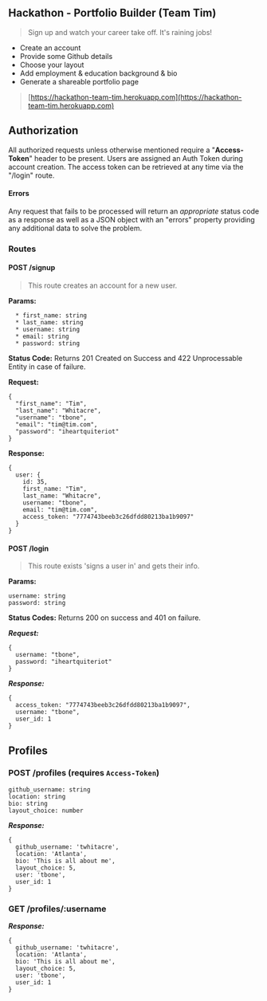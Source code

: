 ## Hackathon - Portfolio Builder (Team Tim)

> Sign up and watch your career take off. It's raining jobs!

- Create an account
- Provide some Github details
- Choose your layout
- Add employment & education background & bio
- Generate a shareable portfolio page

> [https://hackathon-team-tim.herokuapp.com](https://hackathon-team-tim.herokuapp.com)

## Authorization

All authorized requests unless otherwise mentioned require
a "**Access-Token**" header to be present. Users are assigned an
Auth Token during account creation. The access token can be
retrieved at any time via the "/login" route.

#### Errors

Any request that fails to be processed will return an *appropriate*
status code as a response as well as a JSON object with an "errors"
property providing any additional data to solve the problem.

### Routes

#### POST /signup

> This route creates an account for a new user.

**Params:**

```
  * first_name: string
  * last_name: string
  * username: string
  * email: string
  * password: string
```

**Status Code:**
Returns 201 Created on Success and 422 Unprocessable Entity in case of failure.

**Request:**

```
{
  "first_name": "Tim",
  "last_name": "Whitacre",
  "username": "tbone",
  "email": "tim@tim.com",
  "password": "iheartquiteriot"
}
```

**Response:**

```
{
  user: {
    id: 35,
    first_name: "Tim",
    last_name: "Whitacre",
    username: "tbone",
    email: "tim@tim.com",
    access_token: "7774743beeb3c26dfdd80213ba1b9097"
  }
}
```

#### POST /login

> This route exists 'signs a user in' and gets their info.

**Params:**

```
username: string
password: string
```

**Status Codes:**
Returns 200 on success and 401 on failure.

***Request:***

```
{
  username: "tbone",
  password: "iheartquiteriot"
}
```

***Response:***

```
{
  access_token: "7774743beeb3c26dfdd80213ba1b9097",
  username: "tbone",
  user_id: 1
}
```

## Profiles

### POST /profiles (requires `Access-Token`)


```
github_username: string
location: string
bio: string
layout_choice: number
```

***Response:***

```
{
  github_username: 'twhitacre',
  location: 'Atlanta',
  bio: 'This is all about me',
  layout_choice: 5,
  user: 'tbone',
  user_id: 1
}
```

### GET /profiles/:username

***Response:***

```
{
  github_username: 'twhitacre',
  location: 'Atlanta',
  bio: 'This is all about me',
  layout_choice: 5,
  user: 'tbone',
  user_id: 1
}
```

